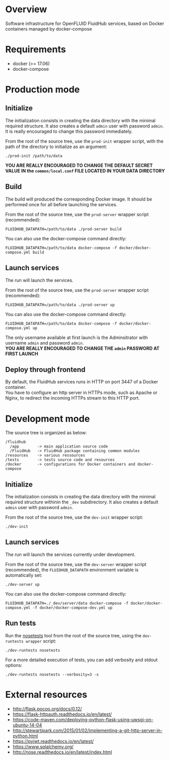 
# Overview

Software infrastructure for OpenFLUID FluidHub services, based on Docker containers managed by docker-compose


# Requirements

* docker (>= 17.06)
* docker-compose


# Production mode


## Initialize

The initialization consists in creating the data directory with the minimal required structure.
It also creates a default `admin` user with password `admin`. It is really encouraged to change this password immediately.

From the root of the source tree, use the `prod-init` wrapper script, with the path of the directory to initialize as an argument:
```
./prod-init /path/to/data
```
**YOU ARE REALLY ENCOURAGED TO CHANGE THE DEFAULT SECRET VALUE IN the `common/local.conf` FILE LOCATED IN YOUR DATA DIRECTORY**

## Build

The build will produced the corresponding Docker image. It should be performed once for all before launching the services.  

From the root of the source tree, use the `prod-server` wrapper script (recommended):
```
FLUIDHUB_DATAPATH=/path/to/data ./prod-server build
```


You can also use the docker-compose command directly:
```
FLUIDHUB_DATAPATH=/path/to/data docker-compose -f docker/docker-compose.yml build
```

## Launch services

The run will launch the services.  

From the root of the source tree, use the `prod-server` wrapper script (recommended):
```
FLUIDHUB_DATAPATH=/path/to/data ./prod-server up
```

You can also use the docker-compose command directly:
```
FLUIDHUB_DATAPATH=/path/to/data docker-compose -f docker/docker-compose.yml up
```

The only username available at first launch is the Adminsitrator with username `admin` and password `admin`.  
**YOU ARE REALLY ENCOURAGED TO CHANGE THE `admin` PASSWORD AT FIRST LAUNCH**


## Deploy through frontend

By default, the FluidHub services runs in HTTP on port 3447 of a Docker container.  
You have to configure an http server in HTTPs mode, such as Apache or Nginx, to redirect the incoming HTTPs stream to this HTTP port.



# Development mode


The source tree is organized as below:
```
/fluidhub
  /app        -> main application source code
  /FluidHub   -> FluidHub package containing common modules
/resources    -> various ressources
/tests        -> tests source code and resources
/docker       -> configurations for Docker containers and docker-compose
```

## Initialize

The initialization consists in creating the data directory with the minimal required structure withinin the `_dev` subdirectory.
It also creates a default `admin` user with password `admin`.

From the root of the source tree, use the `dev-init` wrapper script:
```
./dev-init
```


## Launch services

The run will launch the services currently under development.  

From the root of the source tree, use the `dev-server` wrapper script (recommended), the `FLUIDHUB_DATAPATH` environment variable is automatically set:
```
./dev-server up
```

You can also use the docker-compose command directly:
```
FLUIDHUB_DATAPATH=./_dev/server/data docker-compose -f docker/docker-compose.yml -f docker/docker-compose-dev.yml up
```


## Run tests


Run the [nosetests](http://nose.readthedocs.io) tool from the root of the source tree, using the `dev-runtests wrapper` script:
```
./dev-runtests nosetests
```
For a more detailed execution of tests, you can add verbosity and stdout options:
```
./dev-runtests nosetests --verbosity=3 -s
```

# External resources

* http://flask.pocoo.org/docs/0.12/
* https://flask-httpauth.readthedocs.io/en/latest/
* https://code-maven.com/deploying-python-flask-using-uwsgi-on-ubuntu-14-04
* http://stewartjpark.com/2015/01/02/implementing-a-git-http-server-in-python.html
* https://pyjwt.readthedocs.io/en/latest/
* https://www.sqlalchemy.org/
* http://nose.readthedocs.io/en/latest/index.html
